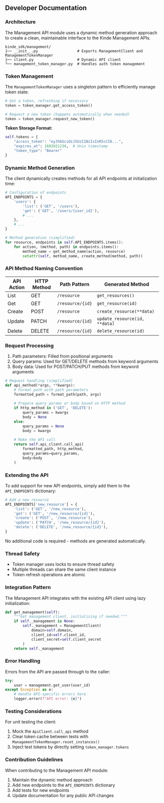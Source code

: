 ## Developer Documentation

### Architecture

The Management API module uses a dynamic method generation approach to create a clean, maintainable interface to the Kinde Management APIs.

```
kinde_sdk/management/
├── __init__.py                  # Exports ManagementClient and ManagementTokenManager
├── client.py                    # Dynamic API client 
└── management_token_manager.py  # Handles auth token management
```

### Token Management

The `ManagementTokenManager` uses a singleton pattern to efficiently manage token state:

```python
# Get a token, refreshing if necessary
token = token_manager.get_access_token()

# Request a new token (happens automatically when needed)
token = token_manager.request_new_token()
```

**Token Storage Format:**
```python
self.tokens = {
    "access_token": "eyJhbGciOiJSUzI1NiIsInR5cCI6...",
    "expires_at": 1683921234,  # Unix timestamp
    "token_type": "Bearer"
}
```

### Dynamic Method Generation

The client dynamically creates methods for all API endpoints at initialization time:

```python
# Configuration of endpoints
API_ENDPOINTS = {
    'users': {
        'list': ('GET', '/users'),
        'get': ('GET', '/users/{user_id}'),
        # ...
    },
    # ...
}

# Method generation (simplified)
for resource, endpoints in self.API_ENDPOINTS.items():
    for action, (method, path) in endpoints.items():
        method_name = get_method_name(action, resource)
        setattr(self, method_name, create_method(method, path))
```

### API Method Naming Convention

| API Action | HTTP Method | Path Pattern | Generated Method |
|------------|-------------|--------------|------------------|
| List       | GET         | `/resource`  | `get_resources()`|
| Get        | GET         | `/resource/{id}` | `get_resource(id)` |
| Create     | POST        | `/resource`  | `create_resource(**data)` |
| Update     | PATCH       | `/resource/{id}` | `update_resource(id, **data)` |
| Delete     | DELETE      | `/resource/{id}` | `delete_resource(id)` |

### Request Processing

1. Path parameters: Filled from positional arguments
2. Query params: Used for GET/DELETE methods from keyword arguments
3. Body data: Used for POST/PATCH/PUT methods from keyword arguments

```python
# Request handling (simplified)
def api_method(*args, **kwargs):
    # Format path with path parameters
    formatted_path = format_path(path, args)
    
    # Prepare query params or body based on HTTP method
    if http_method in ('GET', 'DELETE'):
        query_params = kwargs
        body = None
    else:
        query_params = None
        body = kwargs
        
    # Make the API call
    return self.api_client.call_api(
        formatted_path, http_method,
        query_params=query_params,
        body=body
    )
```

### Extending the API

To add support for new API endpoints, simply add them to the `API_ENDPOINTS` dictionary:

```python
# Add a new resource
API_ENDPOINTS['new_resource'] = {
    'list': ('GET', '/new_resource'),
    'get': ('GET', '/new_resource/{id}'),
    'create': ('POST', '/new_resource'),
    'update': ('PATCH', '/new_resource/{id}'),
    'delete': ('DELETE', '/new_resource/{id}'),
}
```

No additional code is required - methods are generated automatically.

### Thread Safety

- Token manager uses locks to ensure thread safety
- Multiple threads can share the same client instance
- Token refresh operations are atomic

### Integration Pattern

The Management API integrates with the existing API client using lazy initialization:

```python
def get_management(self):
    """Get management client, initializing if needed."""
    if self._management is None:
        self._management = ManagementClient(
            domain=self.domain,
            client_id=self.client_id,
            client_secret=self.client_secret
        )
    return self._management
```

### Error Handling

Errors from the API are passed through to the caller:

```python
try:
    user = management.get_user(user_id)
except Exception as e:
    # Handle API-specific errors here
    logger.error(f"API error: {e}")
```

### Testing Considerations

For unit testing the client:

1. Mock the `ApiClient.call_api` method
2. Clear token cache between tests with `ManagementTokenManager.reset_instances()`
3. Inject test tokens by directly setting `token_manager.tokens`

### Contribution Guidelines

When contributing to the Management API module:

1. Maintain the dynamic method approach
2. Add new endpoints to the `API_ENDPOINTS` dictionary
3. Add tests for new endpoints
4. Update documentation for any public API changes